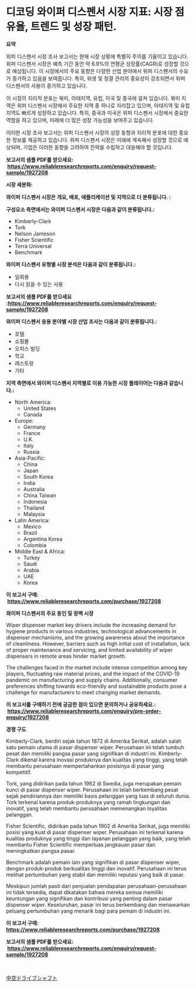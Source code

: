 <p><h1>디코딩 와이퍼 디스펜서 시장 지표: 시장 점유율, 트렌드 및 성장 패턴.</h1></p><p><strong>요약</strong></p>
<p><p>위퍼 디스펜서 시장 조사 보고서는 현재 시장 상황에 특별히 주의를 기울이고 있습니다. 위퍼 디스펜서 시장은 예측 기간 동안 약 6.9%의 연평균 성장률(CAGR)로 성장할 것으로 예상됩니다. 이 시장에서의 주요 동향은 다양한 산업 분야에서 위퍼 디스펜서의 수요가 증가하고 있음을 보여줍니다. 특히, 위생 및 청결 관리의 중요성이 강조되면서 위퍼 디스펜서의 사용이 증가하고 있습니다.</p><p>이 시장의 지리적 분포는 북미, 아태지역, 유럽, 미국 및 중국에 걸쳐 있습니다. 북미 지역은 위퍼 디스펜서 시장에서 주요한 지역 중 하나로 자리잡고 있으며, 아태지역 및 유럽 지역도 빠르게 성장하고 있습니다. 특히, 중국과 미국은 위퍼 디스펜서 시장에서 중요한 역할을 하고 있으며, 미래에 더 많은 성장 가능성을 보여주고 있습니다.</p><p>이러한 시장 조사 보고서는 위퍼 디스펜서 시장의 성장 동향과 지리적 분포에 대한 중요한 정보를 제공하고 있습니다. 위퍼 디스펜서 시장은 미래에 계속해서 성장할 것으로 예상되며, 기업은 이러한 동향을 고려하여 전략을 수립하고 대응해야 할 것입니다.</p></p>
<p><strong>보고서의 샘플 PDF를 받으세요: &nbsp;<a href="https://www.reliableresearchreports.com/enquiry/request-sample/1927208">https://www.reliableresearchreports.com/enquiry/request-sample/1927208</a></strong></p>
<p><strong>시장 세분화:</strong></p>
<p><strong> 와이퍼 디스펜서 시장은 개요, 배포, 애플리케이션 및 지역으로 더 분류됩니다. :</strong></p>
<p><strong>구성요소 측면에서는 와이퍼 디스펜서 시장은 다음과 같이 분류됩니다.:</strong></p>
<p><ul><li>Kimberly-Clark</li><li>Tork</li><li>Nelson Jameson</li><li>Fisher Scientific</li><li>Terra Universal</li><li>Benchmark</li></ul></p>
<p><strong> 와이퍼 디스펜서 유형별 시장 분석은 다음과 같이 분류됩니다.:</strong></p>
<p><ul><li>일회용</li><li>다시 읽을 수 있는 사용</li></ul></p>
<p><strong>보고서의 샘플 PDF를 받으세요 :<a href="https://www.reliableresearchreports.com/enquiry/request-sample/1927208">https://www.reliableresearchreports.com/enquiry/request-sample/1927208</a></strong></p>
<p><strong> 와이퍼 디스펜서 응용 분야별 시장 산업 조사는 다음과 같이 분류됩니다.:</strong></p>
<p><ul><li>호텔</li><li>쇼핑몰</li><li>오피스 빌딩</li><li>학교</li><li>레스토랑</li><li>기타</li></ul></p>
<p><strong>지역 측면에서 와이퍼 디스펜서 지역별로 이용 가능한 시장 플레이어는 다음과 같습니다.:</strong></p>
<p><ul>
    <li>
        North America:
        <ul>
            <li>United States</li>
            <li>Canada</li>
        </ul>
    </li>
    <li>
        Europe:
        <ul>
            <li>Germany</li>
            <li>France</li>
            <li>U.K.</li>
            <li>Italy</li>
            <li>Russia</li>
        </ul>
    </li>
    <li>
        Asia-Pacific:
        <ul>
            <li>China</li>
            <li>Japan</li>
            <li>South Korea</li>
            <li>India</li>
            <li>Australia</li>
            <li>China Taiwan</li>
            <li>Indonesia</li>
            <li>Thailand</li>
            <li>Malaysia</li>
        </ul>
    </li>
    <li>
        Latin America:
        <ul>
            <li>Mexico</li>
            <li>Brazil</li>
            <li>Argentina Korea</li>
            <li>Colombia</li>
        </ul>
    </li>
    <li>
        Middle East & Africa:
        <ul>
            <li>Turkey</li>
            <li>Saudi</li>
            <li>Arabia</li>
            <li>UAE</li>
            <li>Korea</li>
        </ul>
    </li>
    </ul></p>
<p><strong>이 보고서 구매: &nbsp;<a href="https://www.reliableresearchreports.com/purchase/1927208">https://www.reliableresearchreports.com/purchase/1927208</a></strong></p>
<p><strong>와이퍼 디스펜서의 주요 동인 및 장벽 시장</strong></p>
<p><p>Wiper dispenser market key drivers include the increasing demand for hygiene products in various industries, technological advancements in dispenser mechanisms, and the growing awareness about the importance of cleanliness. However, barriers such as high initial cost of installation, lack of proper maintenance and servicing, and limited availability of wiper dispensers in remote areas hinder market growth. </p><p>The challenges faced in the market include intense competition among key players, fluctuating raw material prices, and the impact of the COVID-19 pandemic on manufacturing and supply chains. Additionally, consumer preferences shifting towards eco-friendly and sustainable products pose a challenge for manufacturers to meet changing market demands.</p></p>
<p><strong>이 보고서를 구매하기 전에 궁금한 점이 있으면 문의하거나 공유하세요.: &nbsp;<a href="https://www.reliableresearchreports.com/enquiry/pre-order-enquiry/1927208">https://www.reliableresearchreports.com/enquiry/pre-order-enquiry/1927208</a></strong></p>
<p><strong>경쟁 구도</strong></p>
<p><p>Kimberly-Clark, berdiri sejak tahun 1872 di Amerika Serikat, adalah salah satu pemain utama di pasar dispenser wiper. Perusahaan ini telah tumbuh pesat dan memiliki pangsa pasar yang signifikan di industri ini. Kimberly-Clark dikenal karena inovasi produknya dan kualitas yang tinggi, yang telah membantu perusahaan mempertahankan posisinya di pasar yang kompetitif.</p><p>Tork, yang didirikan pada tahun 1962 di Swedia, juga merupakan pemain kunci di pasar dispenser wiper. Perusahaan ini telah berkembang pesat sejak pendiriannya dan memiliki basis pelanggan yang luas di seluruh dunia. Tork terkenal karena produk-produknya yang ramah lingkungan dan inovatif, yang telah membantu perusahaan memenangkan loyalitas pelanggan.</p><p>Fisher Scientific, didirikan pada tahun 1902 di Amerika Serikat, juga memiliki posisi yang kuat di pasar dispenser wiper. Perusahaan ini terkenal karena kualitas produknya yang tinggi dan layanan pelanggan yang baik, yang telah membantu Fisher Scientific memperluas jangkauan pasar dan meningkatkan pangsa pasar.</p><p>Benchmark adalah pemain lain yang signifikan di pasar dispenser wiper, dengan produk-produk berkualitas tinggi dan inovatif. Perusahaan ini terus melihat pertumbuhan yang stabil dan memiliki reputasi yang baik di pasar.</p><p>Meskipun jumlah pasti dari penjualan pendapatan perusahaan-perusahaan ini tidak tersedia, dapat dikatakan bahwa mereka semua memiliki keuntungan yang signifikan dan kontribusi yang penting dalam pasar dispenser wiper. Keseluruhan, pasar ini terus berkembang dan menawarkan peluang pertumbuhan yang menarik bagi para pemain di industri ini.</p></p>
<p><strong>이 보고서 구매: &nbsp; <a href="https://www.reliableresearchreports.com/purchase/1927208">https://www.reliableresearchreports.com/purchase/1927208</a></strong></p>
<p><strong>보고서의 샘플 PDF를 받으세요: &nbsp;<a href="https://www.reliableresearchreports.com/enquiry/request-sample/1927208">https://www.reliableresearchreports.com/enquiry/request-sample/1927208</a></strong><strong></strong></p>
<p>&nbsp;</p>
<p><p><a href="https://github.com/oafhukehf4709715/Market-Research-Report-List-1/blob/main/95312889713.md">中空ドライブシャフト</a></p></p>